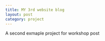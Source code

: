 ```yaml
---
title: MY 3rd website blog
layout: post
category: project
---
```


A second exmaple project for workshop post
